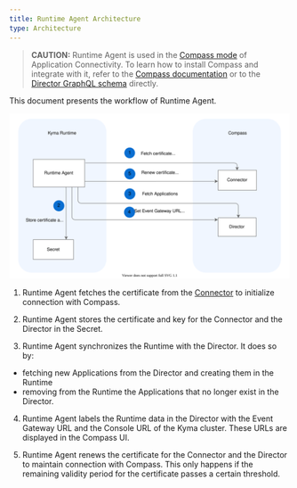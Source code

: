 ```yaml
---
title: Runtime Agent Architecture
type: Architecture
---
```


>**CAUTION:** Runtime Agent is used in the [Compass mode](../../01-overview/main-areas/application-connectivity/README.md) of Application Connectivity. To learn how to install Compass and integrate with it, refer to the [Compass documentation](https://github.com/kyma-incubator/compass/blob/master/docs/compass/04-01-installation.md) or to the [Director GraphQL schema](https://github.com/kyma-incubator/compass/blob/master/components/director/pkg/graphql/schema.graphql) directly. 

This document presents the workflow of Runtime Agent.

![Runtime Agent architecture](assets/ra-runtime-agent-workflow.svg)

1. Runtime Agent fetches the certificate from the [Connector](https://github.com/kyma-incubator/compass/blob/master/docs/connector/02-01-connector-service.md) to initialize connection with Compass.

2. Runtime Agent stores the certificate and key for the Connector and the Director in the Secret.

3. Runtime Agent synchronizes the Runtime with the Director. It does so by:
 - fetching new Applications from the Director and creating them in the Runtime
 - removing from the Runtime the Applications that no longer exist in the Director.

4. Runtime Agent labels the Runtime data in the Director with the Event Gateway URL and the Console URL of the Kyma cluster. These URLs are displayed in the Compass UI.

5. Runtime Agent renews the certificate for the Connector and the Director to maintain connection with Compass. This only happens if the remaining validity period for the certificate passes a certain threshold.
